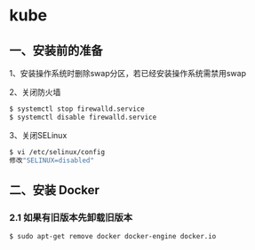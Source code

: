 # kube
## 一、安装前的准备
1、安装操作系统时删除swap分区，若已经安装操作系统需禁用swap

2、关闭防火墙
```bash
$ systemctl stop firewalld.service
$ systemctl disable firewalld.service
```
3、关闭SELinux
```bash
$ vi /etc/selinux/config
修改"SELINUX=disabled"
```

## 二、安装 Docker
### 2.1 如果有旧版本先卸载旧版本
```bash
$ sudo apt-get remove docker docker-engine docker.io
